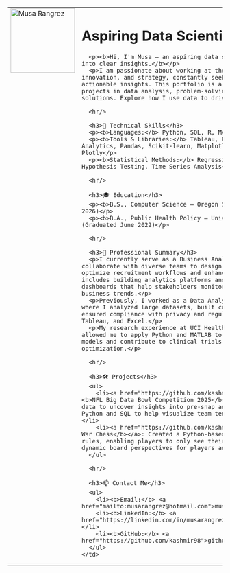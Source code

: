<table>
  <tr>
    <td width="180" valign="top">
      <img src="https://avatars.githubusercontent.com/u/103617208?s=400&u=684e8468a67fd78f6bd3c264ed3fe2b74638e73a&v=4" width="150" alt="Musa Rangrez">
    </td>
    <td valign="top">
      <h1>Aspiring Data Scientist</h1>

      <p><b>Hi, I'm Musa — an aspiring data scientist turning complex data into clear insights.</b></p>
      <p>I am passionate about working at the intersection of data, innovation, and strategy, constantly seeking to transform raw numbers into actionable insights. This portfolio is a showcase of my skills and projects in data analysis, problem-solving, and delivering innovative solutions. Explore how I use data to drive impact and create value.</p>

      <hr/>

      <h3>🔎 Technical Skills</h3>
      <p><b>Languages:</b> Python, SQL, R, MATLAB</p>
      <p><b>Tools & Libraries:</b> Tableau, Power BI, Advanced Excel, Google Analytics, Pandas, Scikit-learn, Matplotlib, Numpy, StatsModels, Plotly</p>
      <p><b>Statistical Methods:</b> Regression Models, A/B Testing, Hypothesis Testing, Time Series Analysis</p>

      <hr/>

      <h3>🎓 Education</h3>
      <p><b>B.S., Computer Science — Oregon State University</b> (Expected May 2026)</p>
      <p><b>B.A., Public Health Policy — University of California, Irvine</b> (Graduated June 2022)</p>

      <hr/>

      <h3>💼 Professional Summary</h3>
      <p>I currently serve as a Business Analyst at 1800 Hiring Inc., where I collaborate with diverse teams to design data-driven solutions that optimize recruitment workflows and enhance client outcomes. My experience includes building analytics platforms and developing interactive dashboards that help stakeholders monitor performance and identify business trends.</p>
      <p>Previously, I worked as a Data Analyst Intern at Information Direct, where I analyzed large datasets, built customer behavior models, and ensured compliance with privacy and regulatory standards using SQL, Tableau, and Excel.</p>
      <p>My research experience at UCI Health's Beckman Laser Institute allowed me to apply Python and MATLAB to develop predictive healthcare models and contribute to clinical trials through data-driven analysis and optimization.</p>

      <hr/>

      <h3>🛠 Projects</h3>
      <ul>
        <li><a href="https://github.com/kashmir98/NFL-Big-Data-Bowl-2025"><b>NFL Big Data Bowl Competition 2025</b></a>: Analyzed player tracking data to uncover insights into pre-snap and post-snap dynamics, using Python and SQL to help visualize team tendencies and player strategies.</li>
        <li><a href="https://github.com/kashmir98/Custom-Chess-Game"><b>Fog of War Chess</b></a>: Created a Python-based chess variant with Fog of War rules, enabling players to only see their pieces and valid moves, with dynamic board perspectives for players and observers.</li>
      </ul>

      <hr/>

      <h3>📫 Contact Me</h3>
      <ul>
        <li><b>Email:</b> <a href="mailto:musarangrez@hotmail.com">musarangrez@hotmail.com</a></li>
        <li><b>LinkedIn:</b> <a href="https://linkedin.com/in/musarangrez">linkedin.com/in/musarangrez</a></li>
        <li><b>GitHub:</b> <a href="https://github.com/kashmir98">github.com/kashmir98</a></li>
      </ul>
    </td>
  </tr>
</table>

